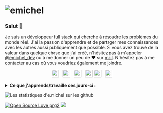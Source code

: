 # ![emichel](https://github.com/emicheldev/emicheldev/blob/master/twitter-min.jpg)

### Salut 👋

Je suis un développeur full stack qui cherche à résoudre les problèmes du monde réel. J'ai la passion d'apprendre et de partager mes connaissances avec les autres aussi publiquement que possible. 
Si vous avez trouvé de la valeur dans quelque chose que j'ai créé, n'hésitez pas à m'appeler [@emichel_dev](https://twitter.com/emichel_dev/) ou à me donner un peu de ♥ sur [mail](mailto:emicheldev@gmail.com). N'hésitez pas à me contacter au cas où vous voudriez également me joindre.

<p align='center'>
  <a href="https://www.linkedin.com/in/e-michel/"><img height="24" src="https://github.com/emicheldev/emicheldev/blob/master/linkedin.png?raw=true"></a>&nbsp;&nbsp;
  <a href="https://twitter.com/emichel_dev"><img height="24" src="https://github.com/emicheldev/emicheldev/blob/master/twitter.png?raw=true"></a>&nbsp;&nbsp;
  <a href="https://www.instagram.com/e.micheldev/"><img height="24" src="https://github.com/emicheldev/emicheldev/blob/master/instagram-alt.png?raw=true"></a>&nbsp;&nbsp;
  <a href="mailto:singh_kshitij@yahoo.com"><img height="24" src="https://github.com/emicheldev/emicheldev/blob/master/envelope-alt.png?raw=true"></a>
  <a href="https://www.facebook.com/emichdev/"><img height="24" src="https://github.com/emicheldev/emicheldev/blob/master/facebook-f.png?raw=true"></a>&nbsp;&nbsp;
  <a href="https://www.youtube.com/c/emichel/"><img height="24" src="https://github.com/emicheldev/emicheldev/blob/master/youtube.png?raw=true"></a>&nbsp;&nbsp;
</p>

<details>
 <summary><strong>Ce que j'apprends/travaille ces jours-ci :</strong></summary>
   - PHP avancé <br/>
   - PHP moderne <br/>
   - Symfony <br/>
   - Laravel <br/>
   - Devops
   - VueJs 3
</details>

![Les statistiques d'e.michel sur les github](https://github-readme-stats.vercel.app/api?username=emicheldev&show_icons=true&hide=["prs","issues","contribs"])

<p> 

[![Open Source Love png2](https://badges.frapsoft.com/os/v2/open-source.png?v=103)](https://github.com/ellerbrock/open-source-badges/)
<img src="https://visitor-badge.glitch.me/badge?page_id=emicheldev.visitor-badge"/> 
</p>
